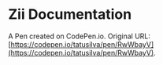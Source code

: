 # Zii Documentation

A Pen created on CodePen.io. Original URL: [https://codepen.io/tatusilva/pen/RwWbayV](https://codepen.io/tatusilva/pen/RwWbayV).


